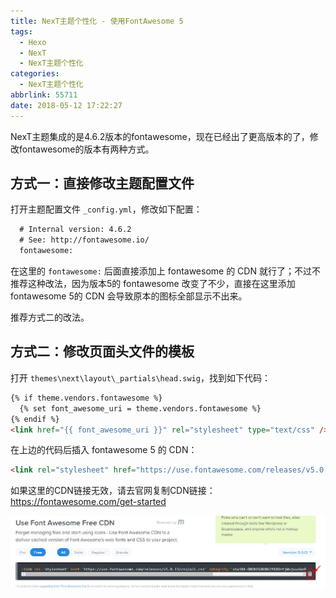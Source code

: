 ```yaml
---
title: NexT主题个性化 - 使用FontAwesome 5
tags:
  - Hexo
  - NexT
  - NexT主题个性化
categories:
  - NexT主题个性化
abbrlink: 55711
date: 2018-05-12 17:22:27
---
```

NexT主题集成的是4.6.2版本的fontawesome，现在已经出了更高版本的了，修改fontawesome的版本有两种方式。

## 方式一：直接修改主题配置文件

打开主题配置文件 `_config.yml`，修改如下配置：

```html
  # Internal version: 4.6.2
  # See: http://fontawesome.io/
  fontawesome:
```
<!-- more -->

在这里的 `fontawesome:` 后面直接添加上 fontawesome 的 CDN 就行了；不过不推荐这种改法，因为版本5的 fontawesome 改变了不少，直接在这里添加 fontawesome 5的 CDN 会导致原本的图标全部显示不出来。

推荐方式二的改法。

## 方式二：修改页面头文件的模板

打开 `themes\next\layout\_partials\head.swig`，找到如下代码：

```html
{% if theme.vendors.fontawesome %}
  {% set font_awesome_uri = theme.vendors.fontawesome %}
{% endif %}
<link href="{{ font_awesome_uri }}" rel="stylesheet" type="text/css" />
```

在上边的代码后插入 fontawesome 5 的 CDN：
```html
<link rel="stylesheet" href="https://use.fontawesome.com/releases/v5.0.13/css/all.css" integrity="sha384-DNOHZ68U8hZfKXOrtjWvjxusGo9WQnrNx2sqG0tfsghAvtVlRW3tvkXWZh58N9jp" crossorigin="anonymous">
```

如果这里的CDN链接无效，请去官网复制CDN链接：https://fontawesome.com/get-started

![fontawesome-CDN](/images/posts/next/fontawesome-CDN.jpg)